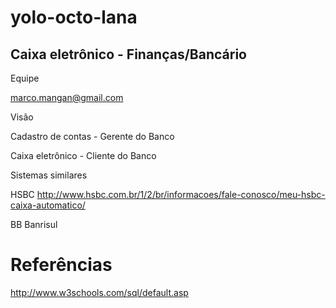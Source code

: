yolo-octo-lana
==============

Caixa eletrônico - Finanças/Bancário
------------------------------------

Equipe

marco.mangan@gmail.com


Visão

Cadastro de contas - Gerente do Banco

Caixa eletrônico - Cliente do Banco

Sistemas similares

HSBC
http://www.hsbc.com.br/1/2/br/informacoes/fale-conosco/meu-hsbc-caixa-automatico/

BB
Banrisul

Referências
===========

http://www.w3schools.com/sql/default.asp




